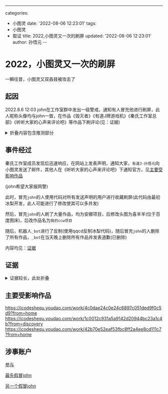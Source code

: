 ---
categories:
- 小图灵
date: '2022-08-06 12:23:01'
tags:
- 小图灵
- 取证
title: 2022,小图灵又一次的刷屏
updated: '2022-08-06 12:23:01'
author: 孙悟元
--

# 2022，小图灵又一次的刷屏

一瞬往昔，小图灵又双叒叕被攻击了

## 起因

2022.8.6 12:03
john在工作室群中发出一级警戒，通知有人冒充他进行刷屏，此人昵称头像均与john一致，在作品《毁灭者》《有道J牌游戏机》《秦氏工作室总部》《听听大家的心声来评论吧》等作品下刷评论(见：证据)
<details>
  <summary>折叠内容包含推测部分</summary>
  近日,qqcd对共创世界进行了xss攻击，因此怀疑是否是共创世界前来报复。  


  推测原因：刷屏作品名称包含ccw
</details>

## 事件经过
秦氏工作室成员发现后迅速响应，在网站上发表声明，通知大家，`有道J-孙悟元`向小图灵发送了邮件，其他人在《听听大家的心声来评论吧》下通知官方，见[主要受影响作品](#主要受影响作品)


(john希望大家报网警)


此时，冒充`john`的人使用代码对所有发送声明的用户进行收藏刷屏(此代码由最初冰梨开发，此人可能进行了修改使其可以多并发)

然后，冒充`john`的人刷了大量作品，均为安娜项目，后修改头图为喜羊羊(位于百度图床)，后改作品名为`我的ccw项目`

随后，机器人`_bot`进行了反制(使用qqcd反制冰梨代码)，随后冒充`john`的人删除了所有作品，`_bot`在当天晚上删除所有作品并发表道歉(已删除)

内容均见：[证据](#证据)





## 证据
<details>
  <summary>证据较长，此处折叠</summary>
  <img src='https://cdn.wuyuan.dev/img/john1.png'>
<img src='https://cdn.wuyuan.dev/img/c5b8e73a2b0a88448199fd1d3e064923_.png'>
<img src='https://cdn.wuyuan.dev/img/d4a25aa0cdfba0d5a16f85f9c5fb2308_.png'>
<img src='https://cdn.wuyuan.dev/img/65ff69bfcdd530c1283a78038d61791c_.png'>
<img src='https://cdn.wuyuan.dev/img/f1696e45088aaef5a165ebe0f6381566_.png'>
<img src='https://cdn.wuyuan.dev/img/072c5ef4268e96ad8301350b6259122a_.png'>
<img src='https://cdn.wuyuan.dev/img/e5c493ca8062135df3c2cfb269b921a5_.png'>
<img src='https://cdn.wuyuan.dev/img/113285b78b86d72cb275bac2e721f4b1_.png'>
<img src='https://cdn.wuyuan.dev/img/c4fd17d839c51b325035e3dfb5970c1d_.png'>
<img src='https://cdn.wuyuan.dev/img/dee098eb316e5621afd04ca5f91d5e61_.png'>
<img src='https://cdn.wuyuan.dev/img/c2f32c3a7d16d1928906ee977f9d4e29_.png'>
<img src='https://cdn.wuyuan.dev/img/32b0def6d8001ff436dd1c05239236ee_.png'>
<img src='https://cdn.wuyuan.dev/img/4e6c4c28cdbe44e03ae3a89270c735d3_.png'>
<img src='https://cdn.wuyuan.dev/img/4f692f707670e10668cea96b6973469d_.png'>
<img src='https://cdn.wuyuan.dev/img/e3c2c7e48000ef57293c790da27d2cac_.png'>
<img src='https://cdn.wuyuan.dev/img/20220806121334.png'>
<img src='https://cdn.wuyuan.dev/img/john2.png'>
<img src='https://cdn.wuyuan.dev/img/20220806105445.png'>
<img src='https://cdn.wuyuan.dev/img/20220806105631.png'>
<img src='https://cdn.wuyuan.dev/img/20220806105734.png'>
<img src='https://cdn.wuyuan.dev/img/20220806105808.png'>
<img src='https://cdn.wuyuan.dev/img/20220806105845.png'>
<img src='https://cdn.wuyuan.dev/img/20220806121800.png'>
</details>



## 主要受影响作品
https://icodeshequ.youdao.com/work/4c0dae24c0e24c6897c051ded9f0c5d9?from=home
https://icodeshequ.youdao.com/work/1c0012c931a5a9142d20944bc23a1c4b?from=discovery
https://icodeshequ.youdao.com/work/42b70e52eaf53fbc8ff2a4ee8cd111c7?from=home

## 涉事账户

[参与](https://icodeshequ.youdao.com/personal?userId=urs-phone19ed601bfa8ab5f3_1635417577245)


[最先假冒john](https://icodeshequ.youdao.com/personal?userId=nhxk924379%40163.com)


[另一个假冒john](https://icodeshequ.youdao.com/personal?userId=fy7933290h%40163.com)

